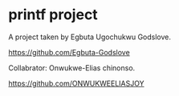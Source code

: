 # printf project

A project taken by Egbuta Ugochukwu Godslove.

https://github.com/Egbuta-Godslove

Collabrator: Onwukwe-Elias chinonso. 

https://github.com/ONWUKWEELIASJOY
